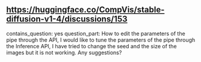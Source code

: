 ## https://huggingface.co/CompVis/stable-diffusion-v1-4/discussions/153

contains_question: yes
question_part: How to edit the parameters of the pipe through the API, I would like to tune the parameters of the pipe through the Inference API, I have tried to change the seed and the size of the images but it is not working. Any suggestions?